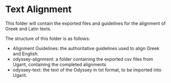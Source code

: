 # Text Alignment 

This folder will contain the exported files and guidelines for the alignment of Greek and Latin texts. 

The structure of this folder is as follows: 
* Alignment Guidelines: the authoritative guidelines used to align Greek and English.
* odyssey-alignment: a folder containing the exported csv files from Ugarit, containing the completed alignments
* odyssey-text: the text of the Odyssey in txt format, to be imported into Ugarit. 

